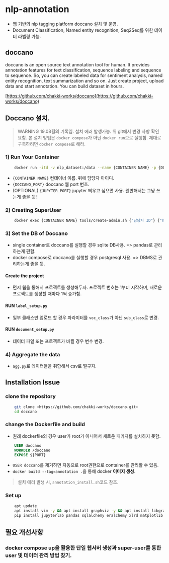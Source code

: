 # nlp-annotation
- 웹 기반의 nlp tagging platform doccano 설치 및 운영.
- Document Classification, Named entity recognition, Seq2Seq를 위한 데이터 라벨링 가능.

## doccano
doccano is an open source text annotation tool for human. It provides annotation features for text classification, sequence labeling and sequence to sequence. So, you can create labeled data for sentiment analysis, named entity recognition, text summarization and so on. Just create project, upload data and start annotation. You can build dataset in hours.

[https://github.com/chakki-works/doccano](https://github.com/chakki-works/doccano)

## Doccano 설치.
> WARNING 19.08월의 기록임. 설치 에러 발생가능. 위 git에서 변경 사항 확인 요함.
> 본 설치 방법은 `docker compose`가 아닌 `docker run`으로 실행함. 제대로 구축하려면 `docker compose`로 해라.

### 1) Run Your Container
```bash
    docker run -itd -v nlp_dataset:/data --name {CONTAINER NAME} -p {DOCCANO_PORT}:8000 -p {JUPYTER_PORT}:8888 annotation_ap_1:latest
```
- `{CONTAINER NAME}` 컨테이너 이름. 뒤에 담당자 아이디.
- `{DOCCANO_PORT}` doccano 웹 port 번호.
- (OPTIONAL) `{JUPYTER_PORT}` jupyter 띄우고 싶으면 사용. 웬만해서는 그냥 쓰는게 좋을 듯!

### 2) Creating SuperUser
```bash
    docker exec {CONTAINER NAME} tools/create-admin.sh {"담당자 ID"} {"mail-id@mail-domain.com"} {"password"}
```

### 3) Set the DB of Doccano
- single container로 doccano를 실행할 경우 sqlite DB사용. => pandas로 관리하는게 편함.
- docker compose로 doccano를 실행할 경우 postgresql 사용. => DBMS로 관리하는게 좋을 듯.

#### Create the project 
- 먼저 웹을 통해서 프로젝트를 생성해두자. 프로젝트 번호는 1부터 시작하며, 새로운 프로젝트를 생성할 때마다 1씩 증가함.

#### RUN `label_setup.py`
- 일부 클래스만 업로드 할 경우 파라미터를 `voc_class`가 아닌 `sub_class`로 변경.

#### RUN `document_setup.py`
- 데이터 파일 또는 프로젝트가 바뀔 경우 변수 변경.

### 4) Aggregate the data
- `agg.py`로 데이터들을 취합해서 csv로 떨구자.


## Installation Issue

### clone the repository
```bash
    git clone <https://github.com/chakki-works/doccano.git>
    cd doccano
```
### change the Dockerfile and build

- 원래 dockerfile의 경우 user가 root가 아니어서 새로운 패키지를 설치하지 못함.
```dockerfile
    USER doccano 
    WORKDIR /doccano
    EXPOSE ${PORT}
```
- `USER doccano`를 제거하면 자동으로 root권한으로 container를 관리할 수 있음.
- `docker build --tag=annotation .`을 통해 docker **이미지 생성**.

> 설치 에러 발생 시, `annotation_install.sh`코드 참조.

### Set up
```bash
    apt update
    apt install vim -y && apt install graphviz -y && apt install libgraphviz-dev -y
    pip install jupyterlab pandas sqlalchemy eralchemy xlrd matplotlib
```

## 필요 개선사항
### docker compose up을 활용한 단일 웹서버 생성과 super-user를 통한 user 및 데이터 관리 방법 찾기.
